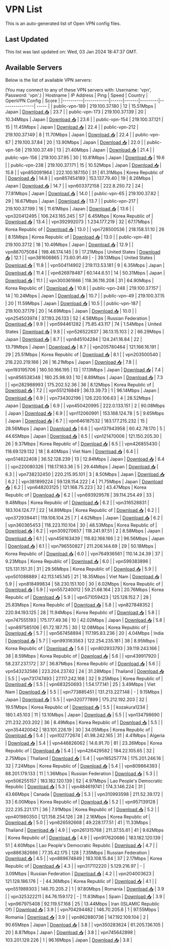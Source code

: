 # VPN List

This is an auto-generated list of Open VPN config files.

## Last Updated

This list was last updated on: Wed, 03 Jan 2024 18:47:37 GMT.

## Available Servers

Below is the list of available VPN servers:

(You may connect to any of these VPN servers with: Username: 'vpn', Password: 'vpn'.)
| Hostname | IP Address | Ping | Speed | Country | OpenVPN Config | Score |
|----------|------------|------|-------|---------|----------------| ----- |
| public-vpn-189 | 219.100.37.180 | 12 | 15.51Mbps | Japan | [Download 📥](./configs/server_0_JP.ovpn) | 23.7 |
| public-vpn-173 | 219.100.37.139 | 20 | 10.34Mbps | Japan | [Download 📥](./configs/server_1_JP.ovpn) | 23.6 |
| public-vpn-154 | 219.100.37.121 | 15 | 11.45Mbps | Japan | [Download 📥](./configs/server_2_JP.ovpn) | 22.4 |
| public-vpn-212 | 219.100.37.149 | 8 | 11.70Mbps | Japan | [Download 📥](./configs/server_3_JP.ovpn) | 22.4 |
| public-vpn-67 | 219.100.37.84 | 20 | 13.90Mbps | Japan | [Download 📥](./configs/server_4_JP.ovpn) | 22.0 |
| public-vpn-58 | 219.100.37.49 | 13 | 21.40Mbps | Japan | [Download 📥](./configs/server_5_JP.ovpn) | 21.4 |
| public-vpn-156 | 219.100.37.95 | 30 | 10.81Mbps | Japan | [Download 📥](./configs/server_6_JP.ovpn) | 19.6 |
| public-vpn-238 | 219.100.37.171 | 15 | 10.52Mbps | Japan | [Download 📥](./configs/server_7_JP.ovpn) | 15.8 |
| vpn850091964 | 222.100.187.150 | 31 | 61.31Mbps | Korea Republic of | [Download 📥](./configs/server_8_KR.ovpn) | 14.8 |
| vpn857454189 | 153.137.79.40 | 19 | 8.26Mbps | Japan | [Download 📥](./configs/server_9_JP.ovpn) | 14.7 |
| vpn603372158 | 222.8.250.72 | 24 | 77.81Mbps | Japan | [Download 📥](./configs/server_10_JP.ovpn) | 14.0 |
| public-vpn-65 | 219.100.37.82 | 29 | 16.67Mbps | Japan | [Download 📥](./configs/server_11_JP.ovpn) | 13.7 |
| public-vpn-217 | 219.100.37.199 | 16 | 11.61Mbps | Japan | [Download 📥](./configs/server_12_JP.ovpn) | 13.6 |
| vpn320412495 | 106.243.165.245 | 57 | 6.45Mbps | Korea Republic of | [Download 📥](./configs/server_13_KR.ovpn) | 13.4 |
| vpn392992073 | 1.234.177.219 | 32 | 67.17Mbps | Korea Republic of | [Download 📥](./configs/server_14_KR.ovpn) | 13.0 |
| vpn728500536 | 218.158.51.10 | 26 | 8.15Mbps | Korea Republic of | [Download 📥](./configs/server_15_KR.ovpn) | 13.0 |
| public-vpn-48 | 219.100.37.12 | 18 | 10.49Mbps | Japan | [Download 📥](./configs/server_16_JP.ovpn) | 12.9 |
| vpn867075084 | 198.46.174.145 | 9 | 17.21Mbps | United States | [Download 📥](./configs/server_17_US.ovpn) | 12.1 |
| vpn381606865 | 73.60.91.49 | - | 39.13Mbps | United States | [Download 📥](./configs/server_18_US.ovpn) | 11.8 |
| vpn504114902 | 219.113.53.181 | 9 | 6.35Mbps | Japan | [Download 📥](./configs/server_19_JP.ovpn) | 11.4 |
| vpn626978487 | 60.144.6.51 | 14 | 50.31Mbps | Japan | [Download 📥](./configs/server_20_JP.ovpn) | 11.1 |
| vpn300361666 | 118.36.116.208 | 31 | 64.90Mbps | Korea Republic of | [Download 📥](./configs/server_21_KR.ovpn) | 10.8 |
| public-vpn-248 | 219.100.37.157 | 14 | 10.24Mbps | Japan | [Download 📥](./configs/server_22_JP.ovpn) | 10.7 |
| public-vpn-49 | 219.100.37.15 | 20 | 11.59Mbps | Japan | [Download 📥](./configs/server_23_JP.ovpn) | 10.5 |
| public-vpn-187 | 219.100.37.179 | 20 | 14.69Mbps | Japan | [Download 📥](./configs/server_24_JP.ovpn) | 10.0 |
| vpn254503974 | 37.193.26.133 | 52 | 4.58Mbps | Russian Federation | [Download 📥](./configs/server_25_RU.ovpn) | 9.9 |
| vpn594461282 | 75.85.43.117 | 74 | 1.54Mbps | United States | [Download 📥](./configs/server_26_US.ovpn) | 9.8 |
| vpn526522637 | 36.13.15.103 | 2 | 66.29Mbps | Japan | [Download 📥](./configs/server_27_JP.ovpn) | 8.7 |
| vpn845104284 | 124.241.16.84 | 22 | 13.79Mbps | Japan | [Download 📥](./configs/server_28_JP.ovpn) | 8.7 |
| vpn205780464 | 121.166.16.191 | 29 | 25.51Mbps | Korea Republic of | [Download 📥](./configs/server_29_KR.ovpn) | 8.1 |
| vpn203500540 | 218.220.219.166 | 26 | 16.21Mbps | Japan | [Download 📥](./configs/server_30_JP.ovpn) | 7.8 |
| vpn193195706 | 180.50.166.195 | 13 | 17.13Mbps | Japan | [Download 📥](./configs/server_31_JP.ovpn) | 7.4 |
| vpn856538348 | 180.25.98.93 | 10 | 8.89Mbps | Japan | [Download 📥](./configs/server_32_JP.ovpn) | 7.3 |
| vpn282988993 | 175.202.52.36 | 36 | 8.12Mbps | Korea Republic of | [Download 📥](./configs/server_33_KR.ovpn) | 7.2 |
| vpn551216849 | 36.13.39.73 | 1 | 96.14Mbps | Japan | [Download 📥](./configs/server_34_JP.ovpn) | 6.9 |
| vpn734302196 | 126.220.106.63 | 4 | 28.52Mbps | Japan | [Download 📥](./configs/server_35_JP.ovpn) | 6.9 |
| vpn450420995 | 222.0.133.151 | 2 | 90.08Mbps | Japan | [Download 📥](./configs/server_36_JP.ovpn) | 6.9 |
| vpn112060991 | 153.168.124.78 | 5 | 9.65Mbps | Japan | [Download 📥](./configs/server_37_JP.ovpn) | 6.7 |
| vpn646187532 | 183.177.215.232 | 15 | 28.56Mbps | Japan | [Download 📥](./configs/server_38_JP.ovpn) | 6.6 |
| vpn137943958 | 60.42.78.170 | 5 | 44.65Mbps | Japan | [Download 📥](./configs/server_39_JP.ovpn) | 6.5 |
| vpn121470006 | 121.150.205.30 | 26 | 9.37Mbps | Korea Republic of | [Download 📥](./configs/server_40_KR.ovpn) | 6.5 |
| vpn426855430 | 118.69.129.132 | 18 | 8.40Mbps | Viet Nam | [Download 📥](./configs/server_41_VN.ovpn) | 6.4 |
| vpn514622408 | 36.52.128.239 | 13 | 12.84Mbps | Japan | [Download 📥](./configs/server_42_JP.ovpn) | 6.4 |
| vpn220080326 | 118.17.163.36 | 5 | 29.44Mbps | Japan | [Download 📥](./configs/server_43_JP.ovpn) | 6.3 |
| vpn738232450 | 220.215.95.101 | 3 | 8.50Mbps | Japan | [Download 📥](./configs/server_44_JP.ovpn) | 6.2 |
| vpn381899224 | 59.128.154.222 | 4 | 71.75Mbps | Japan | [Download 📥](./configs/server_45_JP.ovpn) | 6.2 |
| vpn648203125 | 121.168.75.223 | 32 | 43.47Mbps | Korea Republic of | [Download 📥](./configs/server_46_KR.ovpn) | 6.2 |
| vpn693929578 | 39.114.254.49 | 33 | 9.48Mbps | Korea Republic of | [Download 📥](./configs/server_47_KR.ovpn) | 6.2 |
| vpn316528831 | 183.104.124.77 | 22 | 14.89Mbps | Korea Republic of | [Download 📥](./configs/server_48_KR.ovpn) | 6.2 |
| vpn372939441 | 119.106.104.25 | 7 | 4.62Mbps | Japan | [Download 📥](./configs/server_49_JP.ovpn) | 6.2 |
| vpn360365453 | 118.223.110.104 | 30 | 48.53Mbps | Korea Republic of | [Download 📥](./configs/server_50_KR.ovpn) | 6.2 |
| vpn309270657 | 118.241.97.51 | 2 | 8.58Mbps | Japan | [Download 📥](./configs/server_51_JP.ovpn) | 6.1 |
| vpn456163439 | 116.82.168.166 | 2 | 96.56Mbps | Japan | [Download 📥](./configs/server_52_JP.ovpn) | 6.1 |
| vpn796550827 | 211.206.144.69 | 29 | 50.18Mbps | Korea Republic of | [Download 📥](./configs/server_53_KR.ovpn) | 6.0 |
| vpn764936561 | 110.14.24.39 | 37 | 9.23Mbps | Korea Republic of | [Download 📥](./configs/server_54_KR.ovpn) | 6.0 |
| vpn599383896 | 125.131.151.31 | 31 | 29.56Mbps | Korea Republic of | [Download 📥](./configs/server_55_KR.ovpn) | 5.9 |
| vpn501088889 | 42.113.145.145 | 21 | 18.35Mbps | Viet Nam | [Download 📥](./configs/server_56_VN.ovpn) | 5.9 |
| vpn818499834 | 58.230.151.100 | 30 | 6.02Mbps | Korea Republic of | [Download 📥](./configs/server_57_KR.ovpn) | 5.9 |
| vpn557240012 | 59.21.68.164 | 23 | 20.76Mbps | Korea Republic of | [Download 📥](./configs/server_58_KR.ovpn) | 5.9 |
| vpn571059423 | 125.128.152.7 | 28 | 25.83Mbps | Korea Republic of | [Download 📥](./configs/server_59_KR.ovpn) | 5.8 |
| vpn827848352 | 220.94.193.125 | 28 | 11.94Mbps | Korea Republic of | [Download 📥](./configs/server_60_KR.ovpn) | 5.8 |
| vpn747555193 | 175.177.49.36 | 10 | 42.02Mbps | Japan | [Download 📥](./configs/server_61_JP.ovpn) | 5.8 |
| vpn897585106 | 61.72.187.75 | 30 | 12.08Mbps | Korea Republic of | [Download 📥](./configs/server_62_KR.ovpn) | 5.7 |
| vpn567458894 | 117.195.83.236 | 20 | 4.04Mbps | India | [Download 📥](./configs/server_63_IN.ovpn) | 5.7 |
| vpn993163563 | 122.254.235.181 | 38 | 8.95Mbps | Korea Republic of | [Download 📥](./configs/server_64_KR.ovpn) | 5.6 |
| vpn802933793 | 39.119.243.166 | 38 | 8.59Mbps | Korea Republic of | [Download 📥](./configs/server_65_KR.ovpn) | 5.6 |
| vpn439917920 | 58.237.237.172 | 37 | 36.87Mbps | Korea Republic of | [Download 📥](./configs/server_66_KR.ovpn) | 5.6 |
| vpn543232586 | 223.204.237.62 | 24 | 31.28Mbps | Thailand | [Download 📥](./configs/server_67_TH.ovpn) | 5.5 |
| vpn731747493 | 27.117.242.168 | 32 | 9.25Mbps | Korea Republic of | [Download 📥](./configs/server_68_KR.ovpn) | 5.5 |
| vpn683250693 | 1.54.177.141 | 25 | 3.49Mbps | Viet Nam | [Download 📥](./configs/server_69_VN.ovpn) | 5.5 |
| vpn773885451 | 131.213.227.148 | - | 9.15Mbps | Japan | [Download 📥](./configs/server_70_JP.ovpn) | 5.5 |
| vpn320777899 | 175.212.192.203 | 32 | 19.51Mbps | Korea Republic of | [Download 📥](./configs/server_71_KR.ovpn) | 5.5 |
| kozakura1234 | 180.1.45.103 | 11 | 13.10Mbps | Japan | [Download 📥](./configs/server_72_JP.ovpn) | 5.5 |
| vpn134798690 | 211.232.203.202 | 36 | 8.49Mbps | Korea Republic of | [Download 📥](./configs/server_73_KR.ovpn) | 5.5 |
| vpn354420042 | 183.101.226.19 | 30 | 34.05Mbps | Korea Republic of | [Download 📥](./configs/server_74_KR.ovpn) | 5.4 |
| vpn102772674 | 41.98.242.165 | 31 | 4.41Mbps | Algeria | [Download 📥](./configs/server_75_DZ.ovpn) | 5.4 |
| vpn446826062 | 14.6.91.70 | 81 | 23.26Mbps | Korea Republic of | [Download 📥](./configs/server_76_KR.ovpn) | 5.4 |
| vpn426429582 | 184.22.105.65 | 32 | 2.75Mbps | Thailand | [Download 📥](./configs/server_77_TH.ovpn) | 5.4 |
| vpn185257774 | 175.201.246.16 | 32 | 7.24Mbps | Korea Republic of | [Download 📥](./configs/server_78_KR.ovpn) | 5.4 |
| vpn809864393 | 88.201.179.133 | 11 | 1.36Mbps | Russian Federation | [Download 📥](./configs/server_79_RU.ovpn) | 5.3 |
| vpn506255157 | 183.182.120.139 | 52 | 4.97Mbps | Lao People's Democratic Republic | [Download 📥](./configs/server_80_LA.ovpn) | 5.3 |
| vpn484619741 | 174.3.146.224 | 31 | 43.66Mbps | Canada | [Download 📥](./configs/server_81_CA.ovpn) | 5.3 |
| vpn310993598 | 211.52.39.172 | 33 | 6.00Mbps | Korea Republic of | [Download 📥](./configs/server_82_KR.ovpn) | 5.2 |
| vpn957139128 | 222.235.221.171 | 36 | 7.91Mbps | Korea Republic of | [Download 📥](./configs/server_83_KR.ovpn) | 5.2 |
| vpn401980350 | 121.158.254.126 | 28 | 2.16Mbps | Korea Republic of | [Download 📥](./configs/server_84_KR.ovpn) | 5.0 |
| vpn626592668 | 49.228.177.51 | 41 | 11.33Mbps | Thailand | [Download 📥](./configs/server_85_TH.ovpn) | 4.9 |
| vpn261315768 | 211.37.55.61 | 41 | 9.62Mbps | Korea Republic of | [Download 📥](./configs/server_86_KR.ovpn) | 4.9 |
| vpn917620686 | 183.182.120.139 | 51 | 4.60Mbps | Lao People's Democratic Republic | [Download 📥](./configs/server_87_LA.ovpn) | 4.7 |
| vpn886382666 | 77.35.42.175 | 128 | 7.35Mbps | Russian Federation | [Download 📥](./configs/server_88_RU.ovpn) | 4.5 |
| vpn889674849 | 183.108.15.84 | 37 | 2.17Mbps | Korea Republic of | [Download 📥](./configs/server_89_KR.ovpn) | 4.3 |
| vpn317112220 | 5.129.216.97 | - | 3.09Mbps | Russian Federation | [Download 📥](./configs/server_90_RU.ovpn) | 4.2 |
| vpn204003623 | 121.128.186.176 | - | 44.36Mbps | Korea Republic of | [Download 📥](./configs/server_91_KR.ovpn) | 4.1 |
| vpn551989303 | 146.70.205.2 | 1 | 97.80Mbps | Romania | [Download 📥](./configs/server_92_RO.ovpn) | 3.9 |
| vpn325322211 | 84.76.159.172 | - | 11.83Mbps | Spain | [Download 📥](./configs/server_93_ES.ovpn) | 3.9 |
| vpn967975408 | 92.119.57.168 | 25 | 13.44Mbps | Iran (ISLAMIC Republic Of) | [Download 📥](./configs/server_94_IR.ovpn) | 3.9 |
| vpn704294482 | 146.70.205.6 | 1 | 97.55Mbps | Romania | [Download 📥](./configs/server_95_RO.ovpn) | 3.9 |
| vpn862880736 | 147.192.109.104 | 2 | 90.65Mbps | Japan | [Download 📥](./configs/server_96_JP.ovpn) | 3.8 |
| vpn350283624 | 61.205.136.105 | 20 | 8.87Mbps | Japan | [Download 📥](./configs/server_97_JP.ovpn) | 3.8 |
| vpn745642898 | 103.201.129.226 | 1 | 96.16Mbps | Japan | [Download 📥](./configs/server_98_JP.ovpn) | 3.8 |

